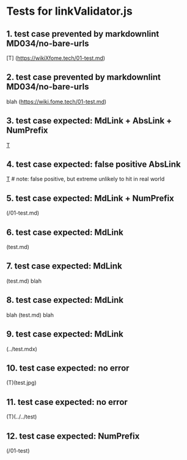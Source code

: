 # Tests for linkValidator.js

## 1. test case prevented by markdownlint MD034/no-bare-urls

[T] (https://wikiXfome.tech/01-test.md) 

## 2. test case prevented by markdownlint MD034/no-bare-urls

blah (https://wiki.fome.tech/01-test.md) 

## 3. test case expected: MdLink + AbsLink + NumPrefix

[T](https://wiki.fome.tech/01-test.md)

## 4. test case expected: false positive AbsLink

[T](https://wikiXfome.tech/test) # note: false positive, but extreme unlikely to hit in real world

## 5. test case expected: MdLink + NumPrefix

(/01-test.md)

## 6. test case expected: MdLink

(test.md)

## 7. test case expected: MdLink

(test.md) blah

## 8. test case expected: MdLink

blah (test.md) blah

## 9. test case expected: MdLink

(../test.mdx)

## 10. test case expected: no error

(T)(test.jpg)

## 11. test case expected: no error

(T)(../../test)

## 12. test case expected: NumPrefix

(/01-test)

